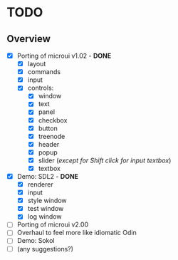 # TODO

## Overview
- [x] Porting of microui v1.02 - **DONE**
  - [x] layout
  - [x] commands
  - [x] input
  - [x] controls:
    - [x] window
    - [x] text
    - [x] panel
    - [x] checkbox
    - [x] button
    - [x] treenode
    - [x] header
    - [x] popup
    - [x] slider (*except for Shift click for input textbox*)
    - [x] textbox
- [x] Demo: SDL2 - **DONE**
  - [x] renderer
  - [x] input
  - [x] style window
  - [x] test window
  - [x] log window
- [ ] Porting of microui v2.00
- [ ] Overhaul to feel more like idiomatic Odin
- [ ] Demo: Sokol
- [ ] (any suggestions?)
